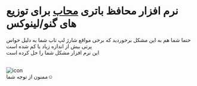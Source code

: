 # نرم افزار محافظ باتری [محاب](https://abramazani.github.io/mahab/) برای توزیع های گنو/لینوکس
حتما شما هم به این مشکل برخوردید که برخی مواقع شارژ لپ تاپ شما به دلیل حواس پرتی بیش از اندازه زیاد یا کم شده است
<br>این نرم افزار مشکل شما را حل کرده است

<br>![icon](https://user-images.githubusercontent.com/88447827/145719185-428ed44b-9f73-498e-8178-8f63913c42c8.png)
<br>ممنون از توجه شما:relaxed:
